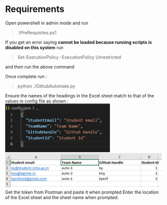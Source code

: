 # Requirements

Open powershell in admin mode and run 
> .\PreRequisites.ps1

If you get an error saying **cannot be loaded because running scripts is disabled on this system** run 
> Set-ExecutionPolicy -ExecutionPolicy Unrestricted

and then run the above command

Once complete run : 
> python ./GithubAutomate.py

Ensure the names of the headings in the Excel sheet match to that of the values in config file as shown : 
![img](./images/config.png)
![img](./images/excel.png)
Get the token from Postman and paste it when prompted
Enter the location of the Excel sheet and the sheet name when prompted.